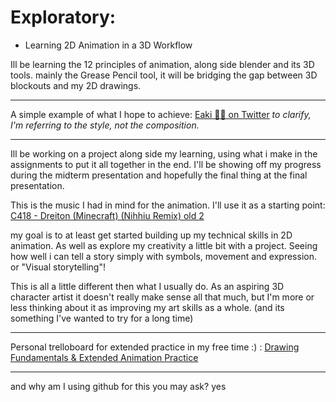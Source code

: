 # Exploratory:
- Learning 2D Animation in a 3D Workflow


Ill be learning the 12 principles of animation, along side blender and its 3D tools. mainly the Grease Pencil tool, it will be bridging the gap between 3D blockouts and my 2D drawings. 

---

A simple example of what I hope to achieve: [Eaki 🌸🐢 on Twitter](https://twitter.com/Eaki_Turtle/status/1554605520253726720)
 *to clarify, I'm referring to the style, not the composition.*

---

Ill be working on a project along side my learning, using what i make in the assignments to put it all together in the end. I'll be showing off my progress during the midterm presentation and hopefully the final thing at the final presentation.

This is the music I had in mind for the animation. I'll use it as a starting point: [C418 - Dreiton (Minecraft) (Nihhiu Remix) old 2](https://www.youtube.com/watch?v=V_8xb0xFSM0)

my goal is to at least get started building up my technical skills in 2D animation. As well as explore my creativity a little bit with a project. Seeing how well i can tell a story simply with symbols, movement and expression. or "Visual storytelling"! 

This is all a little different then what I usually do. As an aspiring 3D character artist it doesn't really make sense all that much, but I'm more or less thinking about it as improving my art skills as a whole. (and its something I've wanted to try for a long time)

---

Personal trelloboard for extended practice in my free time :) : [Drawing Fundamentals & Extended Animation Practice](https://trello.com/b/YXZF2IUZ/drawing-fundamentals-extended-animation-practice)

---

and why am I using github for this you may ask?
yes
